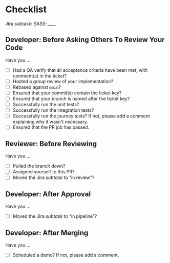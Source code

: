 # Checklist

Jira subtask: SASS-____

## Developer: Before Asking Others To Review Your Code

Have you ...

- [ ]  Had a QA verify that all acceptance criteria have been met, with comment(s) in the ticket? 
- [ ]  Hosted a group review of your implementation?
- [ ]  Rebased against `main`? 
- [ ]  Ensured that your commit(s) contain the ticket key?
- [ ]  Ensured that your branch is named after the ticket key?
- [ ]  Successfully run the unit tests?
- [ ]  Successfully run the integration tests?
- [ ]  Successfully run the journey tests? If not, please add a comment explaining why it wasn't necessary.
- [ ]  Ensured that the PR job has passed.

## Reviewer: Before Reviewing

Have you ...

- [ ]  Pulled the branch down?
- [ ]  Assigned yourself to this PR?
- [ ]  Moved the Jira *subtask* to “in review”?

## Developer: After Approval

Have you ...

- [ ]  Moved the Jira *subtask* to “in pipeline”?

## Developer: After Merging

Have you ...

- [ ]  Scheduled a demo? If not, please add a comment.

